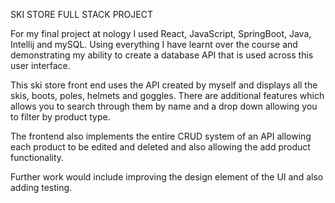 SKI STORE FULL STACK PROJECT

For my final project at nology I used React, JavaScript, SpringBoot, Java, Intellij and mySQL. Using everything I have learnt over the course and demonstrating my ability to create a database API that is used across this user interface.

This ski store front end uses the API created by myself and displays all the skis, boots, poles, helmets and goggles. There are additional features which allows you to search through them by name and a drop down allowing you to filter by product type. 

The frontend also implements the entire CRUD system of an API allowing each product to be edited and deleted and also allowing the add product functionality.

Further work would include improving the design element of the UI and also adding testing.